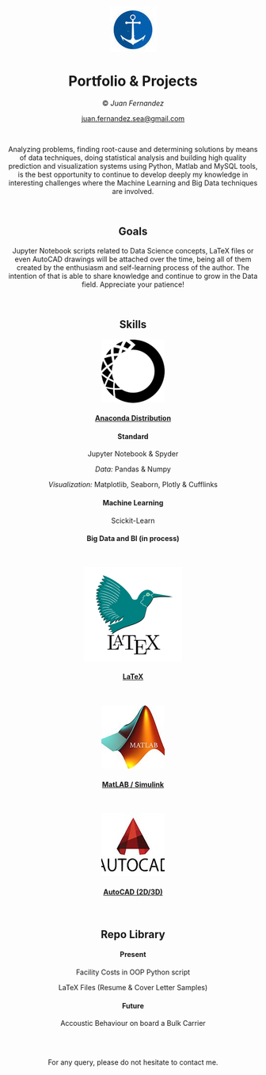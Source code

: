 
<div align="center">


![](trinu.jpg)

# Portfolio & Projects

© *Juan Fernandez*  

juan.fernandez.sea@gmail.com

<br />

Analyzing problems, finding root-cause and determining solutions by means of data techniques, doing statistical analysis and building high quality prediction and visualization systems using Python, Matlab and MySQL tools, is the best opportunity to continue to develop deeply my knowledge in interesting challenges where the Machine Learning and Big Data techniques are involved.



<br />

## Goals

Jupyter Notebook scripts related to Data Science concepts, LaTeX files or even AutoCAD drawings will be attached over the time, being all of them created by the enthusiasm and self-learning process of the author. The intention of that is able to share knowledge and continue to grow in the Data field. Appreciate your patience!

<br />

## Skills

![](Ana.png)


#### [Anaconda Distribution](https://www.anaconda.com/) 

#### Standard

Jupyter Notebook & Spyder

*Data:* Pandas & Numpy


*Visualization:* Matplotlib, Seaborn, Plotly & Cufflinks


#### Machine Learning

Scickit-Learn

#### Big Data and BI (in process)


<br />

![](Naval.jpg)

#### [LaTeX](https://www.latex-project.org/) 

<br />

![](Mat.jpg)


#### [MatLAB / Simulink](https://es.mathworks.com/?s_tid=gn_logo) 

<br />

![](Auto.jpg)


#### [AutoCAD (2D/3D)](https://www.autodesk.es/) 

<br />


## Repo Library

#### Present

 Facility Costs in OOP Python script
 
 LaTeX Files (Resume & Cover Letter Samples)


  
#### Future  
  
Accoustic Behaviour on board a Bulk Carrier


<br />


<br />

For any query, please do not hesitate to contact me. 
